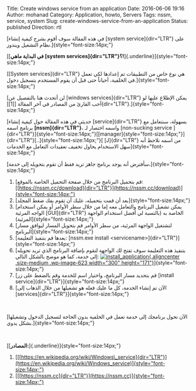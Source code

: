 Title: Create windows service from an application
Date: 2016-06-06 19:16
Author: mohanad
Category: Application, howto, Servers
Tags: nssm, service, system
Slug: create-windows-service-from-an-application
Status: published
Direction: rtl

[في هذه المقالة سوف أقوم بشرح كيفية إنشاء [system service]{dir="LTR"} على نظام التشغيل ويندوز.]{style="font-size:14px;"}

[[**في البداية ماهي [system services]{dir="LTR"}؟!**]{.underline}]{style="font-size:14px;"}

[[System services]{dir="LTR"} هي نوع خاص من التطبيقات تم إعدادها لكي تعمل في الخلفية، أحياناً حتى قبل أن يقوم المستخدم بتسجيل دخول.]{style="font-size:14px;"}

[لن أتحدث هنا بالتفصيل عن [windows services]{dir="LTR"} يمكن الإطلاع عليها لو أحب القارئ من المصادر في آخر المقالة [\[1\]]{dir="LTR"}.]{style="font-size:14px;"}

[حديثي في هذه المقالة حول كيفية إنشاء [service]{dir="LTR"} بسهولة، سنتعامل مع برنامج اسمه **[nssm]{dir="LTR"}**، واسمه اختصار لـ [non-sucking service ]{dir="LTR"}]{style="font-size:14px;"}[[manager]{style="font-size:14px;"}]{dir="LTR"}[..]{style="font-size:14px;"}[ [J]{dir="LTR"} من اسمه نلاحظ أنه سهل الاستخدام يحاول تخفيف تعقيدات التعامل مع الخدمات]{style="font-size:14px;"}

[سأفترض أنه يوجد برنامج جاهز تريد فقط أن تقوم بتحويله إلى خدمة،]{style="font-size:14px;"}

1.  [قم بتحميل البرنامج من خلال صفحة التحميل الخاصة بالموقع: [[https://nssm.cc/download]{dir="LTR"}](https://nssm.cc/download)]{style="font-size:14px;"}
2.  [بعد أن قمت بتحميله، عليك أن تقوم بفك ضغط المجلد]{style="font-size:14px;"}
3.  [يمكن تشغيل البرنامج والتعامل معه إما من خلال سطر الأوامر أو يمكن استخدام الواجه المرئية [GUI]{dir="LTR"} الخاصة به (بالنسبة لي أفضل استخدام الواجهة المرئية)]{style="font-size:14px;"}
4.  [لتشتغيل الواجهة المرئية، من سطر الأوامر قم بتحويل المسار ليوافق مسار البرنامج]{style="font-size:14px;"}
5.  [بعدها قم بتنفيذ التعليمة: [nssm.exe install \<servicename\>]{dir="LTR"}]{style="font-size:14px;"}
6.  [بتنفيذ هذه التعليمة سوف تفتح لك الواجهة لتقوم بإضافة البرنامج الذي تريد تحويله إلى خدمة، كما هو موضح بالشكل التالي: [![install\_application](http://mycodee.com/wp-content/uploads/2016/06/install_application-300x171.png){.aligncenter .size-medium .wp-image-623 width="300" height="171"}](http://mycodee.com/wp-content/uploads/2016/06/install_application.png)]{style="font-size:14px;"}
7.  [قم بتحديد مسار البرنامج، واختيار اسم للخدمة وقم بالضغط على زر [install service]{dir="LTR"}]{style="font-size:14px;"}
8.  [الآن تم إنشاء الخدمة، كل ما عليك فعله هو تشغيلها من خلال الذهاب إلى [services]{dir="LTR"}]{style="font-size:14px;"}

 

[الآن تحول برنامجك إلى خدمة تعمل في الخلفية بدون الحاجة لتسجيل الدخول وتشغيلها بشكل يدوي.]{style="font-size:14px;"}

 

[[**المصادر:**]{.underline}]{style="font-size:14px;"}

1.  [[[https://en.wikipedia.org/wiki/Windows\_service]{dir="LTR"}](https://en.wikipedia.org/wiki/Windows_service)]{style="font-size:14px;"}
2.  [[[https://nssm.cc]{dir="LTR"}](https://nssm.cc)]{style="font-size:14px;"}

 

 
